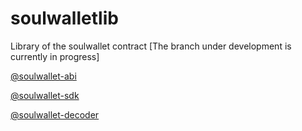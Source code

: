 # soulwalletlib
Library of the soulwallet contract
[The branch under development is currently in progress]

[@soulwallet-abi](./packages/soulwallet-abi)

[@soulwallet-sdk](./packages/soulwallet-sdk)

[@soulwallet-decoder](./packages/soulwallet-decoder)